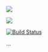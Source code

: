 <a href="https://codeclimate.com/github/GreyGreyWolf/python-project-lvl1/maintainability"><img src="https://api.codeclimate.com/v1/badges/c0eb046de2d7cb2a910a/maintainability" /></a>

<a href="https://codeclimate.com/github/GreyGreyWolf/python-project-lvl1/test_coverage"><img src="https://api.codeclimate.com/v1/badges/c0eb046de2d7cb2a910a/test_coverage" /></a>

[![Build Status](https://travis-ci.com/GreyGreyWolf/python-project-lvl1.svg?branch=master)](https://travis-ci.com/GreyGreyWolf/python-project-lvl1)

<html>
<head>
  <link rel="stylesheet" type="text/css" href="/asciinema-player.css" />
</head>
<body>
  <asciinema-player src="/297782.cast" cols="80" rows="24"></asciinema-player>
  ...
  <script src="/asciinema-player.js"></script>
</body>
</html>
